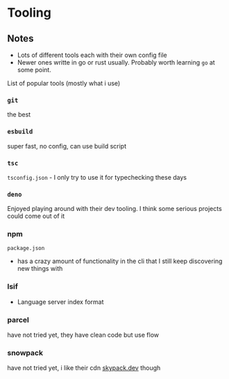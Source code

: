 # Tooling

## Notes

- Lots of different tools each with their own config file
- Newer ones writte in go or rust usually. Probably worth learning `go` at some point.

List of popular tools (mostly what i use)

### `git`

the best

### `esbuild`

super fast, no config, can use build script

### `tsc`

`tsconfig.json` - I only try to use it for typechecking these days

### `deno`

Enjoyed playing around with their dev tooling. I think some serious projects could come out of it

### npm

`package.json`

- has a crazy amount of functionality in the cli that I still keep discovering new things with

### lsif

- Language server index format



### parcel

have not tried yet, they have clean code but use flow

### snowpack

have not tried yet, i like their cdn [skypack.dev](https://skypack.dev) though
